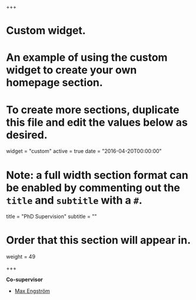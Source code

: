+++
# Custom widget.
# An example of using the custom widget to create your own homepage section.
# To create more sections, duplicate this file and edit the values below as desired.
widget = "custom"
active = true
date = "2016-04-20T00:00:00"


# Note: a full width section format can be enabled by commenting out the `title` and `subtitle` with a `#`.
title = "PhD Supervision"
subtitle = ""

# Order that this section will appear in.
weight = 49

+++

**Co-supervisor**

- [Max Engström](https://www.slu.se/institutioner/ekonomi/forskning/forskning---ingangssida/miljoekonomi/personalmeko/)

